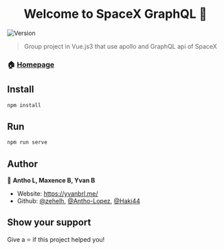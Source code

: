<h1 align="center">Welcome to SpaceX GraphQL 👋</h1>
<p>
  <img alt="Version" src="https://img.shields.io/badge/version-0.1.0-blue.svg?cacheSeconds=2592000" />
</p>

> Group project in Vue.js3 that use apollo and GraphQL api of SpaceX

### 🏠 [Homepage](https://github.com/zehelh/spotify-gql)

## Install

```sh
npm install
```

## Run
```sh
npm run serve
```
## Author

👤 **Antho L, Maxence B, Yvan B**

* Website: https://yvanbrl.me/
* Github: [@zehelh](https://github.com/zehelh), [@Antho-Lopez](https://github.com/Antho-Lopez), [@Haki44](https://github.com/Haki44)

## Show your support

Give a ⭐️ if this project helped you!

